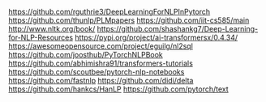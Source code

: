 

<!--
 * @version:
 * @Author:  StevenJokess https://github.com/StevenJokess
 * @Date: 2020-10-22 01:59:14
 * @LastEditors:  StevenJokess https://github.com/StevenJokess
 * @LastEditTime: 2020-12-24 22:38:35
 * @Description:
 * @TODO::
 * @Reference:
-->
https://github.com/rguthrie3/DeepLearningForNLPInPytorch
https://github.com/thunlp/PLMpapers
https://github.com/iit-cs585/main
http://www.nltk.org/book/
https://github.com/shashankg7/Deep-Learning-for-NLP-Resources
https://pypi.org/project/ai-transformersx/0.4.34/
https://awesomeopensource.com/project/eguilg/nl2sql
https://github.com/joosthub/PyTorchNLPBook
https://github.com/abhimishra91/transformers-tutorials
https://github.com/scoutbee/pytorch-nlp-notebooks
https://github.com/fastnlp
https://github.com/didi/delta
https://github.com/hankcs/HanLP
https://github.com/pytorch/text
